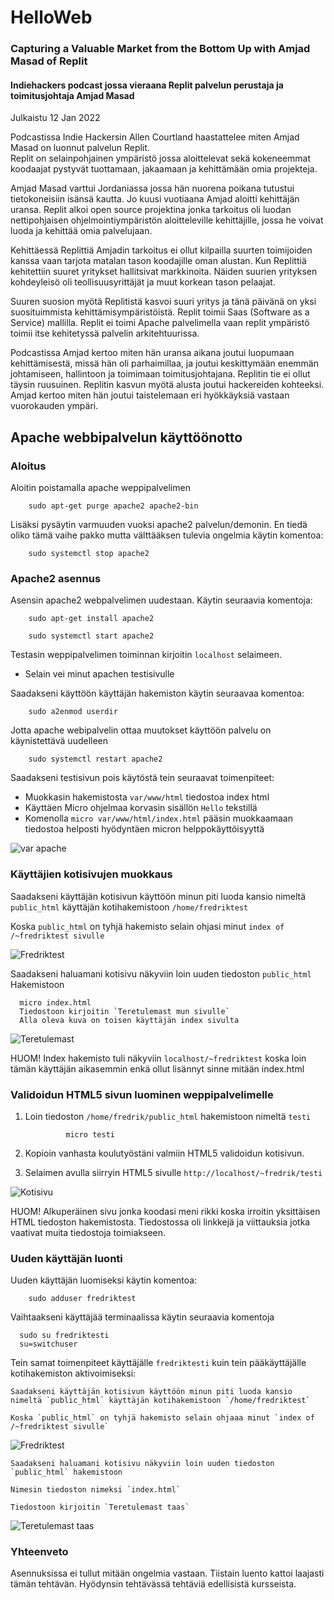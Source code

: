# HelloWeb

### Capturing a Valuable Market from the Bottom Up with Amjad Masad of Replit
#### Indiehackers podcast jossa vieraana Replit palvelun perustaja ja toimitusjohtaja Amjad Masad
Julkaistu 12 Jan 2022

Podcastissa Indie Hackersin Allen Courtland haastattelee miten Amjad Masad on luonnut palvelun Replit.<br>
Replit on selainpohjainen ympäristö jossa aloittelevat sekä kokeneemmat koodaajat pystyvät tuottamaan, jakaamaan ja kehittämään omia projekteja.


Amjad Masad varttui Jordaniassa jossa hän nuorena poikana tutustui tietokoneisiin isänsä kautta. 
Jo kuusi vuotiaana Amjad aloitti kehittäjän uransa.
Replit alkoi open source projektina jonka tarkoitus oli luodan nettipohjaisen ohjelmointiympäristön aloitteleville kehittäjille, jossa he voivat luoda ja kehittää omia palvelujaan.


Kehittäessä Replittiä Amjadin tarkoitus ei ollut kilpailla suurten toimijoiden kanssa vaan tarjota matalan tason koodajille oman alustan. Kun Replittiä kehitettiin suuret yritykset hallitsivat markkinoita. Näiden suurien yrityksen kohdeyleisö oli teollisuusyrittäjät ja muut korkean tason pelaajat.


Suuren suosion myötä Replitistä kasvoi suuri yritys ja tänä päivänä on yksi suosituimmista kehittämisympäristöistä.
Replit toimii Saas (Software as a Service) mallilla. Replit ei toimi Apache palvelimella vaan replit ympäristö toimii itse kehitetyssä palvelin arkitehtuurissa.

Podcastissa Amjad kertoo miten hän uransa aikana joutui luopumaan kehittämisestä, missä hän oli parhaimillaa, ja joutui keskittymään enemmän johtamiseen, hallintoon ja toimimaan toimitusjohtajana. Replitin tie ei ollut täysin ruusuinen. Replitin kasvun myötä alusta joutui hackereiden kohteeksi. Amjad kertoo miten hän joutui taistelemaan eri hyökkäyksiä vastaan vuorokauden ympäri.






## Apache webbipalvelun käyttöönotto 

### Aloitus

Aloitin poistamalla apache weppipalvelimen

        sudo apt-get purge apache2 apache2-bin
        
Lisäksi pysäytin varmuuden vuoksi apache2 palvelun/demonin. En tiedä oliko tämä vaihe pakko mutta välttääksen tulevia ongelmia käytin komentoa:

        sudo systemctl stop apache2
        
### Apache2 asennus

Asensin apache2 webpalvelimen uudestaan. Käytin seuraavia komentoja:
  
        sudo apt-get install apache2
              
        sudo systemctl start apache2
        
Testasin weppipalvelimen toiminnan kirjoitin `localhost` selaimeen.
-  Selain vei minut apachen testisivulle
        
Saadakseni käyttöön käyttäjän hakemiston käytin seuraavaa komentoa:

        sudo a2enmod userdir

Jotta apache webipalvelin ottaa muutokset käyttöön palvelu on käynistettävä uudelleen

        sudo systemctl restart apache2
        
Saadakseni testisivun pois käytöstä tein seuraavat toimenpiteet:              

- Muokkasin hakemistosta `var/www/html` tiedostoa index html
- Käyttäen Micro ohjelmaa korvasin sisällön `Hello` tekstillä
- Komenolla `micro var/www/html/index.html` pääsin muokkaamaan tiedostoa helposti hyödyntäen micron helppokäyttöisyyttä

![var apache](https://user-images.githubusercontent.com/122887178/215842158-847200dc-0011-4f5e-b75a-4e342b560b8c.jpg)

### Käyttäjien kotisivujen muokkaus

Saadakseni käyttäjän kotisivun käyttöön minun piti luoda kansio nimeltä `public_html` käyttäjän kotihakemistoon `/home/fredriktest`



Koska `public_html` on tyhjä hakemisto selain ohjasi minut `index of /~fredriktest sivulle`

![Fredriktest](https://user-images.githubusercontent.com/122887178/215848818-c2824287-9f2d-4ed9-8b52-f37b6ee24e36.jpg)

Saadakseni haluamani kotisivu näkyviin loin uuden tiedoston `public_html` Hakemistoon

      micro index.html
      Tiedostoon kirjoitin `Teretulemast mun sivulle`
      Alla oleva kuva on toisen käyttäjän index sivulta


![Teretulemast](https://user-images.githubusercontent.com/122887178/215849350-54b4d932-5cd1-4952-be96-c4a52599138c.jpg)

HUOM! Index hakemisto tuli näkyviin `localhost/~fredriktest` koska loin tämän käyttäjän aikasemmin enkä ollut lisännyt sinne mitään index.html

### Validoidun HTML5 sivun luominen weppipalvelimelle

1. Loin tiedoston `/home/fredrik/public_html` hakemistoon nimeltä `testi`

                micro testi
                
2. Kopioin vanhasta koulutyöstäni valmiin HTML5 validoidun kotisivun. 
3. Selaimen avulla siirryin HTML5 sivulle `http://localhost/~fredrik/testi`

![Kotisivu](https://user-images.githubusercontent.com/122887178/215851216-42748896-86f2-4856-8ee7-d485d3fa5f67.jpg)

HUOM! Alkuperäinen sivu jonka koodasi meni rikki koska irroitin yksittäisen HTML tiedoston hakemistosta. Tiedostossa oli linkkejä ja viittauksia jotka vaativat muita tiedostoja toimiakseen. 

### Uuden käyttäjän luonti

Uuden käyttäjän luomiseksi käytin komentoa:

        sudo adduser fredriktest
        
Vaihtaakseni käyttäjää terminaalissa käytin seuraavia komentoja

      sudo su fredriktesti
      su=switchuser
        
Tein samat toimenpiteet käyttäjälle `fredriktesti` kuin tein pääkäyttäjälle kotihakemiston aktivoimiseksi:

    Saadakseni käyttäjän kotisivun käyttöön minun piti luoda kansio nimeltä `public_html` käyttäjän kotihakemistoon `/home/fredriktest`

    Koska `public_html` on tyhjä hakemisto selain ohjaaa minut `index of /~fredriktest sivulle`

  ![Fredriktest](https://user-images.githubusercontent.com/122887178/215848818-c2824287-9f2d-4ed9-8b52-f37b6ee24e36.jpg)

    Saadakseni haluamani kotisivu näkyviin loin uuden tiedoston `public_html` hakemistoon
    
    Nimesin tiedoston nimeksi `index.html`
    
    Tiedostoon kirjoitin `Teretulemast taas`
    
  ![Teretulemast taas](https://user-images.githubusercontent.com/122887178/215852885-e97d4d7a-8a1f-450a-aca8-86cdbc6face1.jpg)
  
  ### Yhteenveto
  
  Asennuksissa ei tullut mitään ongelmia vastaan. Tiistain luento kattoi laajasti tämän tehtävän.
  Hyödynsin tehtävässä tehtäviä edellisistä kursseista.


    
    


                              



